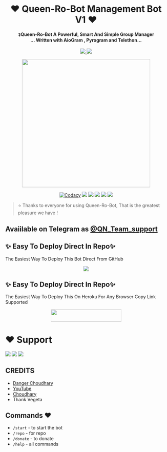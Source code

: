 
<h1 align="center"><b>❤️ Queen-Ro-Bot Management Bot V1 ❤️</b></h1>

<h4 align="center">३Queen-Ro-Bot A Powerful, Smart And Simple Group Manager <br> ... Written with AioGram , Pyrogram and Telethon...</h4>
<p align='center'>
  <a href="https://www.python.org/" alt="made-with-python"> <img src="https://img.shields.io/badge/Made%20with-Python-1f425f.svg?style=flat-square&logo=python&color=blue" /> </a>
  <a href="https://github.com/Dangerop/Queen-Ro-Bot/graphs/commit-activity" alt="Maintenance"> <img src="https://img.shields.io/badge/Maintained%3F-yes-green.svg?style=flat-square" /> </a>
</p>

<p align="center"><a href="https://t.me/D4nGeR_0pBolte"><img src="https://telegra.ph/file/d6bff06069b4ff72c12ee.jpg" width="400"></a></p>

<p align="center">
    <a href="https://app.codacy.com/manual/Dangerop/Queen-Ro-Bot/dashboard"> <img src="https://img.shields.io/codacy/grade/4d58f2a402b54aed8a7d95f7add45a81?color=brightgreen&logo=codacy&logoColor=green&style=for-the-badge" alt="Codacy" /></a>
    <a href="https://github.com/Dangerop/Queen-Ro-Bot"> <img src="https://img.shields.io/github/repo-size/Dangerop/Queen-Ro-Bot?color=orange&logo=github&logoColor=green&style=for-the-badge" /></a>
    <a href="https://github.com/Dangerop/Queen-Ro-Bot/commits/prince"> <img src="https://img.shields.io/github/last-commit/TheTeamAlexa/AlexaRobot-1.0?color=brown&logo=github&logoColor=green&style=for-the-badge" /></a>
    <a href="https://github.com/Dangerop/Queen-Ro-Bot/issues"> <img src="https://img.shields.io/github/issues/Dangerop/Queen-Ro-Bot?color=blueviolet&logo=github&logoColor=green&style=for-the-badge" /></a>
    <a href="https://github.com/Dangerop/Queen-Ro-Bot/network/members"> <img src="https://img.shields.io/github/forks/Dangerop/Queen-Ro-Bot?color=red&logo=github&logoColor=green&style=for-the-badge" /></a>  
    <a href="https://pypi.org/project/Telethon/"> <img src="https://img.shields.io/pypi/v/telethon?color=yellow&label=telethon&logo=python&logoColor=green&style=for-the-badge" /></a>
</p>

> ⭐️ Thanks to everyone for using Queen-Ro-Bot, That is the greatest pleasure we have !

## Avaiilable on Telegram as [@QN_Team_support](https://t.me/Queen_Ro_bot)

## ✨ Easy To Deploy Direct In Repo✨

The Easiest Way To Deploy This Bot Direct From GitHub

<p align="center"><a href="https://heroku.com/deploy"><img src="https://www.herokucdn.com/deploy/button.svg"></a>

## ✨ Easy To Deploy Direct In Repo✨

The Easiest Way To Deploy This On Heroku For Any Browser Copy Link Supported

<p align="center"><a href="https://heroku.com/deploy?template=https://github.com/Dangerop/Queen-Ro-Bot"> <img src="https://img.shields.io/badge/Deploy%20To%20Heroku-black?style=for-the-badge&logo=heroku" width="220" height="38.45"/></a></p>
 
 
# ❤️ Support
<a href="https://t.me/QN_Team_support"><img src="https://img.shields.io/badge/Join-Telegram%20Channel-red.svg?logo=Telegram"></a>
<a href="https://t.me/ABOUT_CHOUDHARY"><img src="https://img.shields.io/badge/Join-Telegram%20Group-blue.svg?logo=telegram"></a>
<a href="https://t.me/QN_Bot_Updates"><img src="https://img.shields.io/badge/Give-Me%20Heart-blue.svg?logo=telegram"></a>


## CREDITS

- [Danger Choudhary](https://t.me/ABOUT_CHOUDHARY)
- [YouTube](https://www.youtube.com/c/JankariKiDuniya)
- [Choudhary](https://t.me/D4nGeR_0pBolte)
- Thank Vegeta

## Commands ❤️

- `/start` - to start the bot
- `/repo` - for repo
- `/donate` - to donate
- `/help` - all commands
